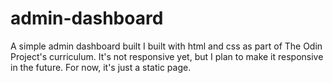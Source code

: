 # admin-dashboard 

A simple admin dashboard built I built with html and css as part of The Odin Project's curriculum.
It's not responsive yet, but I plan to make it responsive in the future. For now, it's just a static page. 